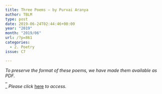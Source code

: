 ```yaml
---
title: Three Poems – by Purvai Aranya
author: TBLM
type: post
date: 2019-06-24T02:44:46+00:00
year: "2019"
month: "2019/06"
url: /?p=861
categories:
  - 2. Poetry
issue: C7

---
```

_To preserve the format of these poems, we have made them available as PDF._  
_  
_ _Please click_ [here][1] _to access._

 [1]: http://bombayliterarymagazine.com/wp-content/uploads/2019/06/Three-Poems-by-Purvai-Aranya.pdf
